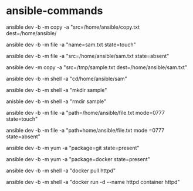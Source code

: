 # ansible-commands
ansible dev -b -m copy -a "src=/home/ansible/copy.txt dest=/home/ansible/

ansible  dev -b -m file -a "name=sam.txt state=touch"

ansible dev -b -m file -a "src=/home/ansible/sam.txt state=absent"

ansible dev -m copy -a "src=/tmp/sample.txt dest=/home/ansible/sam.txt"

ansible dev -b -m shell -a "cd/home/ansible/sam"

ansible dev -b -m shell -a "mkdir sample"

anisble dev -b -m shell -a "rmdir sample"

ansible dev -b -m file -a "path=/home/ansible/file.txt mode=0777 state=touch"

ansible dev -b -m file -a "path=home/ansible/file.txt mode =0777 state=absent"

ansible dev -b -m yum -a "package=git state=present"

ansible dev -b -m yum -a "package=docker state=present"

ansible dev -b -m shell -a "docker pull httpd"

ansible dev -b -m shell -a "docker run -d --name httpd container httpd"
